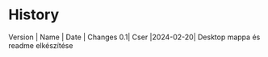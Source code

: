 # History 
Version | Name    | Date     | Changes
     0.1| Cser    |2024-02-20| Desktop mappa és readme elkészítése